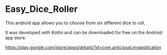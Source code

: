 # Easy_Dice_Roller
This android app allows you to choose from six different dice to roll.

It was developed with Kotlin and can be downloaded for free on the Android app store:

https://play.google.com/store/apps/details?id=com.anticloud.myapplication
